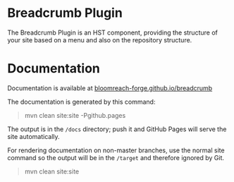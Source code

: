 # Breadcrumb Plugin

The Breadcrumb Plugin is an HST component, providing the structure of your site based on a menu and also on the 
repository structure.

# Documentation 

Documentation is available at [bloomreach-forge.github.io/breadcrumb](https://bloomreach-forge.github.io/breadcrumb)

The documentation is generated by this command:

 > mvn clean site:site -Pgithub.pages 
 
The output is in the ```/docs``` directory; push it and GitHub Pages will serve the site automatically. 

For rendering documentation on non-master branches, use the normal site command so the output will be in the ```/target``` 
and therefore ignored by Git.

 > mvn clean site:site